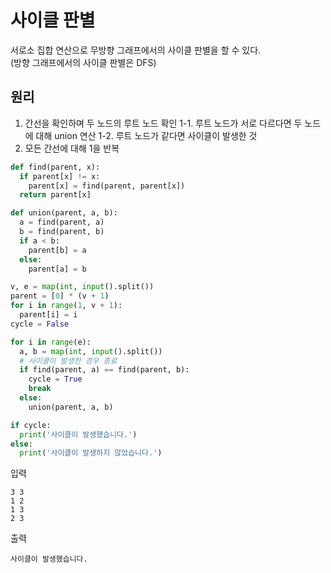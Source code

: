 # 사이클 판별
서로소 집합 연산으로 무방향 그래프에서의 사이클 판별을 할 수 있다.  
(방향 그래프에서의 사이클 판별은 DFS)

## 원리
1. 간선을 확인하며 두 노드의 루트 노드 확인
  1-1. 루트 노드가 서로 다르다면 두 노드에 대해 union 연산
  1-2. 루트 노드가 같다면 사이클이 발생한 것
2. 모든 간선에 대해 1을 반복

```python
def find(parent, x):
  if parent[x] != x:
    parent[x] = find(parent, parent[x])
  return parent[x]

def union(parent, a, b):
  a = find(parent, a)
  b = find(parent, b)
  if a < b:
    parent[b] = a
  else:
    parent[a] = b

v, e = map(int, input().split())
parent = [0] * (v + 1)
for i in range(1, v + 1):
  parent[i] = i
cycle = False

for i in range(e):
  a, b = map(int, input().split())
  # 사이클이 발생한 경우 종료
  if find(parent, a) == find(parent, b):
    cycle = True
    break
  else:
    union(parent, a, b)

if cycle:
  print('사이클이 발생했습니다.')
else:
  print('사이클이 발생하지 않았습니다.')
```

입력
```
3 3
1 2
1 3
2 3
```

출력
```
사이클이 발생했습니다.
```